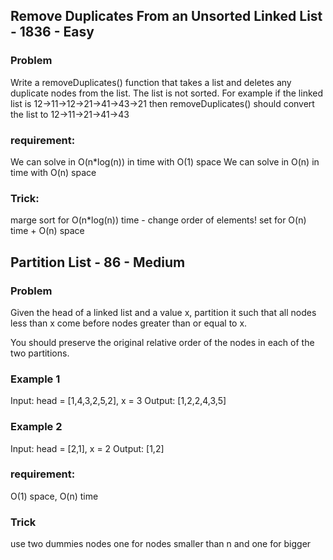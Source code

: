 ## Remove Duplicates From an Unsorted Linked List - 1836 - Easy
### Problem
Write a removeDuplicates() function that takes a list and deletes any duplicate nodes from the list. The list is not sorted. 
For example if the linked list is 12->11->12->21->41->43->21 then removeDuplicates() should convert the list to 12->11->21->41->43
### requirement:
We can solve in O(n*log(n)) in time with O(1) space
We can solve in O(n) in time with O(n) space
### Trick:
marge sort for O(n*log(n)) time - change order of elements!
set for O(n) time + O(n) space

## Partition List - 86 - Medium
### Problem
Given the head of a linked list and a value x, partition it such that all nodes less than x come before nodes greater than or equal to x.

You should preserve the original relative order of the nodes in each of the two partitions.
### Example 1
Input: head = [1,4,3,2,5,2], x = 3
Output: [1,2,2,4,3,5]
### Example 2
Input: head = [2,1], x = 2
Output: [1,2]
### requirement:
O(1) space, O(n) time
### Trick
use two dummies nodes
one for nodes smaller than n and one for bigger
